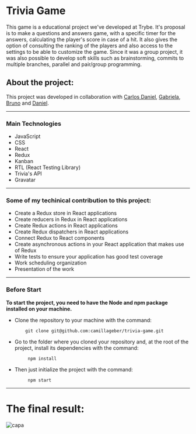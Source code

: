 # Trivia Game

This game is a educational project we've developed at Trybe. It's proposal is to make a questions and answers game, with a specific timer for the answers, calculating the player's score in case of a hit. It also gives the option of consulting the ranking of the players and also access to the settings to be able to customize the game. Since it was a group project, it was also possible to develop soft skills such as brainstorming, commits to multiple branches, parallel and pair/group programming.

<h2> About the project: </h2>
  
This project was developed in collaboration with [Carlos Daniel](https://github.com/carllosdannyel), [Gabriela](https://github.com/gahbimenezes), [Bruno](https://github.com/brunodnc) and [Daniel](https://github.com/DanielCavalcantih).

----

<h3> Main Technologies </h3>

<div>
  <ul>
    <li> JavaScript </li>
    <li> CSS </li>
    <li> React </li>
    <li> Redux </li>
    <li> Kanban </li>
    <li> RTL (React Testing Library) </li>
    <li> Trivia's API </li>
    <li> Gravatar </li>
  </ul>
</div>

---
<h3> Some of my techinical contribution to this project: </h3>
<div>
  <ul>
    <li>Create a Redux store in React applications</li>
    <li>Create reducers in Redux in React applications</li>
    <li>Create Redux actions in React applications</li>
    <li>Create Redux dispatchers in React applications</li>
    <li>Connect Redux to React components</li>
    <li>Create asynchronous actions in your React application that makes use of Redux</li>
    <li>Write tests to ensure your application has good test coverage</li>
    <li>Work scheduling organization</li>
    <li>Presentation of the work</li>
  </ul>
  </div>
  
 ----
  
<h3> Before Start </h3>

<p><b> To start the project, you need to have the Node and npm package installed on your machine.</b>
  <ul>
    <li> Clone the repository to your machine with the command:</li>
      
        git clone git@github.com:camillageber/trivia-game.git
      
   <li> Go to the folder where you cloned your repository and, at the root of the project, install its dependencies with the command:</li>
        
         npm install
    
  <li> Then just initialize the project with the command:</li>
    
         npm start
  </ul>
  
  -----
  
  # The final result: 
<div>
   <img align="center" alt="capa" src="https://s12.aconvert.com/convert/p3r68-cdx67/aa73a-42m54.gif" />
</div>

  
